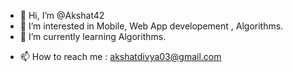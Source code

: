 - 👋 Hi, I’m @Akshat42
- 👀 I’m interested in Mobile, Web App developement , Algorithms.
- 🌱 I’m currently learning Algorithms.
<!---
- 💞️ I’m looking to collaborate on ...
--->
- 📫 How to reach me : akshatdivya03@gmail.com

<!---
Akshat42/Akshat42 is a ✨ special ✨ repository because its `README.md` (this file) appears on your GitHub profile.
You can click the Preview link to take a look at your changes.
--->
